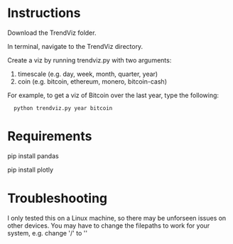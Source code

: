 # Instructions

Download the TrendViz folder. 

In terminal, navigate to the TrendViz directory. 

Create a viz by running trendviz.py with two arguments:

   1) timescale (e.g. day, week, month, quarter, year)
   2) coin (e.g. bitcoin, ethereum, monero, bitcoin-cash)


For example, to get a viz of Bitcoin over the last year, type the following: 

      python trendviz.py year bitcoin


# Requirements

pip install pandas

pip install plotly


# Troubleshooting

I only tested this on a Linux machine, so there may be unforseen issues on other devices. You may have to change the filepaths to work for your system, e.g. change '/' to '\'
